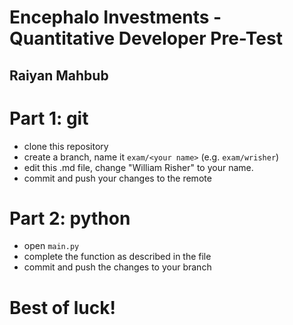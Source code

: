 # Encephalo Investments - Quantitative Developer Pre-Test
## Raiyan Mahbub

# Part 1: git
- clone this repository
- create a branch, name it `exam/<your name>` (e.g. `exam/wrisher`)
- edit this .md file, change "William Risher" to your name.
- commit and push your changes to the remote

# Part 2: python
- open `main.py`
- complete the function as described in the file
- commit and push the changes to your branch

# Best of luck!
